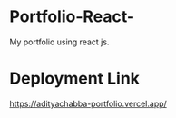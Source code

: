 # Portfolio-React-
My portfolio using react js.

# Deployment Link
https://adityachabba-portfolio.vercel.app/
